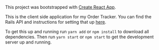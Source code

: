 This project was bootstrapped with [Create React App](https://github.com/facebookincubator/create-react-app).

This is the client side application for my Order Tracker. You can find the Rails API and instructions for setting that up [here](https://github.com/samstanding/orders-api). 


To get this up and running run `yarn add` or `npm install` to download all dependencies. Then run `yarn start` or `npm start` to get the development server up and running. 